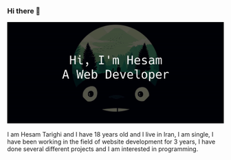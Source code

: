 ### Hi there 👋
![](https://github.com/HesamTarighi/HesamTarighi/blob/main/banner.jpg)

I am Hesam Tarighi and I have 18 years old and I live in Iran, I am single,
I have been working in the field of website development for 3 years,
I have done several different projects and I am interested in programming.
